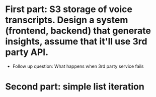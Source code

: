 # First part: S3 storage of voice transcripts. Design a system (frontend, backend) that generate insights, assume that it'll use 3rd party API.
- Follow up question: What happens when 3rd party service fails
# Second part: simple list iteration
